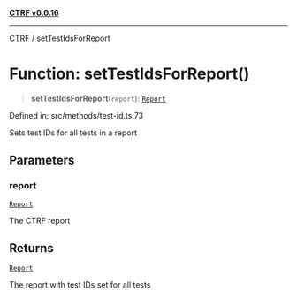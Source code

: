 [**CTRF v0.0.16**](../README.md)

***

[CTRF](../README.md) / setTestIdsForReport

# Function: setTestIdsForReport()

> **setTestIdsForReport**(`report`): [`Report`](../interfaces/Report.md)

Defined in: src/methods/test-id.ts:73

Sets test IDs for all tests in a report

## Parameters

### report

[`Report`](../interfaces/Report.md)

The CTRF report

## Returns

[`Report`](../interfaces/Report.md)

The report with test IDs set for all tests
